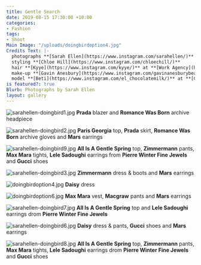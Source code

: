 ```yaml
---
title: Gentle Search
date: 2019-08-15 17:30:00 +10:00
categories:
- Fashion
tags:
- Shoot
Main Image: "/uploads/doingbirdoption4.jpg"
Credits Text: |-
  photographs **[Sarah Ellen](https://www.instagram.com/sarahellen/)**
  styling **[Chloe Hill](https://www.instagram.com/chloechill/)**
  hair **[Kyye](https://www.instagram.com/kyye/)** at **[Work Agency](https://www.instagram.com/workagency/)**
  make-up **[Gavin Anesbury](https://www.instagram.com/gavinanesburybeauty/)** at **[Vivien's Creative](https://www.instagram.com/vivienscreative/)**
  model **[Beti](https://www.instagram.com/el_chocolatemilk/)** at **[Chic Management](https://www.instagram.com/chic_management/)**
is featured?: true
Blurb: Photographs by Sarah Ellen
layout: gallery
---
```


![sarahellen-doingbird1.jpg](/uploads/sarahellen-doingbird1.jpg)
**Prada** blazer and **Romance Was Born** archive headpiece

![sarahellen-doingbird2.jpg](/uploads/sarahellen-doingbird2.jpg)
**Paris Georgia** top, **Prada** skirt, **Romance Was Born** archive gloves and **Mars** earrings

![sarahellen-doingbird9.jpg](/uploads/sarahellen-doingbird9.jpg)
**All Is A Gentle Spring** top, **Zimmermann** pants, **Max Mara** tights, **Lele Sadoughi** earrings from **Pierre Winter Fine Jewels** and **Gucci** shoes

![sarahellen-doingbird3.jpg](/uploads/sarahellen-doingbird3.jpg)
**Zimmermann** dress & boots and **Mars** earrings

![doingbirdoption4.jpg](/uploads/doingbirdoption4.jpg)
**Daisy** dress

![doingbirdoption6.jpg](/uploads/doingbirdoption6.jpg)
**Max Mara** vest, **Macgraw** pants and **Mars** earrings

![sarahellen-doingbird7.jpg](/uploads/sarahellen-doingbird7.jpg)
**All Is A Gentle Spring** top and **Lele Sadoughi** earrings drom **Pierre Winter Fine Jewels**

![sarahellen-doingbird6.jpg](/uploads/sarahellen-doingbird6.jpg)
**Daisy** dress & pants, **Gucci** shoes and **Mars** earrings

![sarahellen-doingbird8.jpg](/uploads/sarahellen-doingbird8.jpg)
**All Is A Gentle Spring** top, **Zimmermann** pants, **Max Mara** tights, **Lele Sadoughi** earrings drom **Pierre Winter Fine Jewels** and **Gucci** shoes




